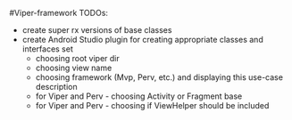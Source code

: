 #Viper-framework TODOs:
 -  create super rx versions of base classes
 -  create Android Studio plugin for creating appropriate classes and interfaces set
    - choosing root viper dir
    - choosing view name
    - choosing framework (Mvp, Perv, etc.) and displaying this use-case description
    - for Viper and Perv - choosing Activity or Fragment base
    - for Viper and Perv - choosing if ViewHelper should be included